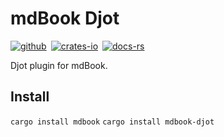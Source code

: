 # mdBook Djot

[![github]][github-link]&ensp;[![crates-io]][crates-io-link]&ensp;[![docs-rs]][docs-rs-link]

[github]: https://img.shields.io/badge/github-8da0cb?style=for-the-badge&labelColor=555555&logo=github
[github-link]: https://github.com/dcampbell24/mdbook-djot
[crates-io]: https://img.shields.io/badge/crates.io-fc8d62?style=for-the-badge&labelColor=555555&logo=rust
[crates-io-link]: https://crates.io/crates/mdbook-djot
[docs-rs]: https://img.shields.io/badge/docs.rs-66c2a5?style=for-the-badge&labelColor=555555&logo=docs.rs
[docs-rs-link]: https://docs.rs/mdbook-djot

Djot plugin for mdBook.

## Install

`cargo install mdbook`
`cargo install mdbook-djot`
